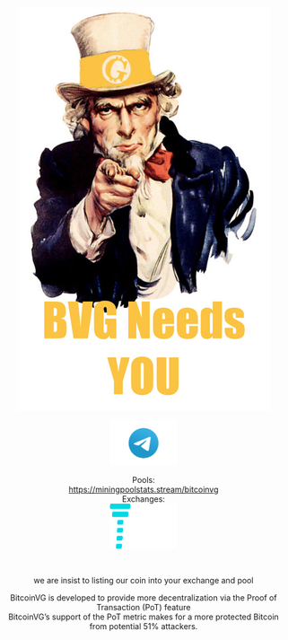 <html>
  <body>
    <center>

<img src="ss.jpg"><br>

<a href="https://t.me/BitcoinVG"> <img src="Telegram_(software)-Logo.wine.png" width="120px" height="80px" /></a>  <br>
    
Pools: <br>
https://miningpoolstats.stream/bitcoinvg<br>
Exchanges: <br>
<a href="https://www.ztb.im/exchange?coin=BVG_USDT"> <img src="16125252413578bf5ec6b3a7c9e44deeb3fbf6fa253188.png" width="120px" height="80px" /></a>

<br>

we are insist to listing our coin into your exchange and pool <br>
  <p>BitcoinVG is developed to provide more decentralization via the Proof of Transaction (PoT) feature <br>BitcoinVG’s support of the PoT metric makes for a more protected Bitcoin from potential 51% attackers.</p>
    </center>
</body>
</html>
 
